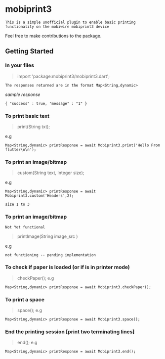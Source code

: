 # mobiprint3


`This is a simple unofficial plugin to enable basic printing functionality on the mobiwire mobiprint3 device`

Feel free to make contributions to the package.

## Getting Started

### In your files
> import   'package:mobiprint3/mobiprint3.dart';


`The responses returned are in the format Map<String,dynamic>`

_sample response_
> 
    { "success" : true, "message" : "1" }


### To print basic text
>  print(String txt);

e.g 

> 
    Map<String,dynamic> printResponse = await Mobiprint3.print('Hello From flutter\n\n');
    



### To print an image/bitmap
> custom(String text, Integer size);

e.g 

> 
    Map<String,dynamic> printResponse = await Mobiprint3.custom('Headers',2);

`size 1 to 3 `


### To print an image/bitmap
`Not Yet functional`
> printImage(String image_src )

e.g 

> 
    not functioning -- pending implementation


### To check if paper is loaded (or if is in printer mode)
> checkPaper();
e.g
>
    Map<String,dynamic> printResponse = await Mobiprint3.checkPaper();

### To print a space
> space();
e.g
>   
    Map<String,dynamic> printResponse = await Mobiprint3.space();

### End the printing session [print two terminating lines]
> end();
e.g
>
    Map<String,dynamic> printResponse = await Mobiprint3.end();

